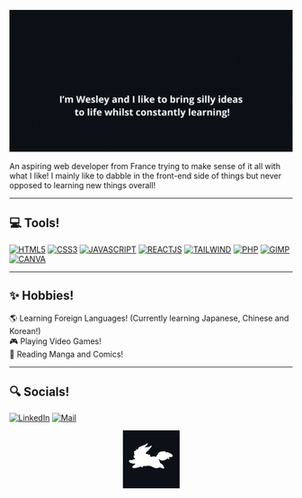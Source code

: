 <p align="middle"><img src="assets/Hello.gif"></p>

<p>
An aspiring web developer from France trying to make sense of it all with what I like! 
I mainly like to dabble in the front-end side of things but never opposed to learning new things overall!
</p>

   ---

## 💻 Tools!

[![HTML5](https://img.shields.io/badge/html5-E34F26.svg?&style=for-the-badge&logo=html5&logoColor=white)]()
[![CSS3](https://img.shields.io/badge/css3-1572B6.svg?&style=for-the-badge&logo=css3&logoColor=white)]()
[![JAVASCRIPT](https://img.shields.io/badge/javascript-F7DF1E.svg?&style=for-the-badge&logo=javascript&logoColor=black)]()
[![REACTJS](https://img.shields.io/badge/react-61DAFB.svg?&style=for-the-badge&logo=react&logoColor=black)]()
[![TAILWIND](https://img.shields.io/badge/tailwindcss-06B6D4.svg?&style=for-the-badge&logo=tailwindcss&logoColor=white)]()
[![PHP](https://img.shields.io/badge/php-777BB4.svg?&style=for-the-badge&logo=php&logoColor=white)]()
[![GIMP](https://img.shields.io/badge/gimp-5C5543.svg?&style=for-the-badge&logo=gimp&logoColor=white)]()
[![CANVA](https://img.shields.io/badge/canva-00C4CC.svg?&style=for-the-badge&logo=canva&logoColor=white)]()

   ---

## ✨ Hobbies!

🌎 Learning Foreign Languages! (Currently learning Japanese, Chinese and Korean!)<br>
🎮 Playing Video Games!<br>
📖 Reading Manga and Comics!<br>

   ---

## 🔍 Socials!

[![LinkedIn](https://img.shields.io/badge/linkedin-0e76a8.svg?&style=for-the-badge&logo=linkedin&logoColor=white)](https://www.linkedin.com/in/wesley-slimani-88053b220/)
[![Mail](https://img.shields.io/badge/mail-EA4335.svg?&style=for-the-badge&logo=gmail&logoColor=white)](mailto:wesley.slimani@gmail.com)

<p align=middle><img src="assets/FouGitHub.gif"></p>